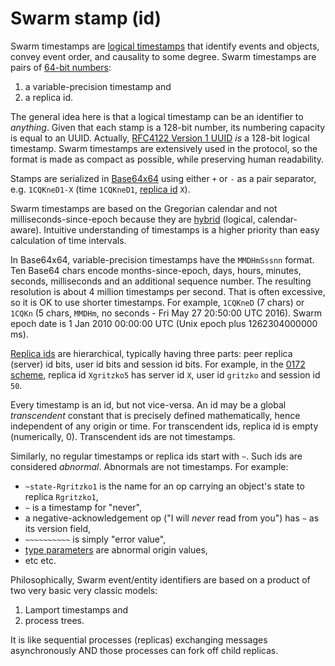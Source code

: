 # Swarm stamp (id)

Swarm timestamps are [logical timestamps][mslamp] that identify events and objects, convey event order, and causality to some degree.
Swarm timestamps are pairs of [64-bit numbers](64x64.md):

1. a variable-precision timestamp and
2. a replica id.

The general idea here is that a logical timestamp can be an identifier to *anything*.
Given that each stamp is a 128-bit number, its numbering capacity is equal to an UUID.
Actually, [RFC4122 Version 1 UUID][uuid] *is* a 128-bit logical timestamp.
Swarm timestamps are extensively used in the protocol, so the format is made as compact as possible, while preserving human readability.

Stamps are serialized in [Base64x64](64x64.md) using either `+` or `-` as a pair separator, e.g. `1CQKneD1-X` (time `1CQKneD1`, [replica id](replica.md) `X`).

Swarm timestamps are based on the Gregorian calendar and not milliseconds-since-epoch because they are [hybrid][hybrid] (logical, calendar-aware).
Intuitive understanding of timestamps is a higher priority than easy calculation of time intervals.

In Base64x64, variable-precision timestamps have the `MMDHmSssnn` format.
Ten Base64 chars encode months-since-epoch, days, hours, minutes, seconds, milliseconds and an additional sequence number.
The resulting resolution is about 4 million timestamps per second.
That is often excessive, so it is OK to use shorter timestamps.
For example, `1CQKneD` (7 chars) or `1CQKn` (5 chars, `MMDHm`, no seconds - Fri May 27 20:50:00 UTC 2016).
Swarm epoch date is 1 Jan 2010 00:00:00 UTC (Unix epoch plus 1262304000000 ms).

[Replica ids](replica.md) are hierarchical, typically having three parts: peer replica (server) id bits, user id bits and session id bits.
For example, in the [0172 scheme](replica.md), replica id `Xgritzko5` has server id `X`, user id `gritzko` and session id `50`.

Every timestamp is an id, but not vice-versa.
An id may be a global *transcendent* constant that is precisely defined mathematically, hence independent of any origin or time.
For transcendent ids, replica id is empty (numerically, 0).
Transcendent ids are not timestamps.

Similarly, no regular timestamps or replica ids start with `~`.
Such ids are considered *abnormal*. Abnormals are not timestamps.
For example:
* `~state-Rgritzko1` is the name for an op carrying an object's state to replica `Rgritzko1`,
* `~` is a timestamp for "never",
*  a negative-acknowledgement op ("I will *never* read from you") has `~` as its version field,
* `~~~~~~~~~~` is simply "error value",
* [type parameters](type-params.md) are abnormal origin values,
* etc etc.

Philosophically, Swarm event/entity identifiers are based on a product of two very basic very classic models:

1. Lamport timestamps and
2. process trees.

It is like sequential processes (replicas) exchanging messages asynchronously AND those processes can fork off child replicas.

[lamport]: https://en.wikipedia.org/wiki/Lamport_timestamps
[hybrid]: https://www.cse.buffalo.edu/tech-reports/2014-04.pdf
[mslamp]: http://research.microsoft.com/en-us/um/people/lamport/pubs/time-clocks.pdf
[uuid]: https://tools.ietf.org/html/rfc4122#section-4.2
